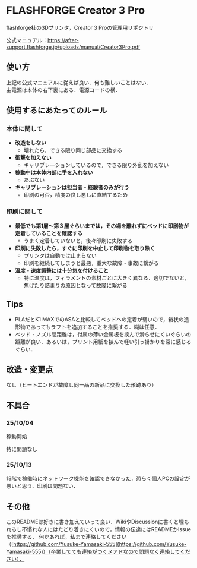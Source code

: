 # FLASHFORGE Creator 3 Pro

flashforge社の3Dプリンタ，Creator 3 Proの管理用リポジトリ

公式マニュアル：https://after-support.flashforge.jp/uploads/manual/Creator3Pro.pdf

## 使い方

上記の公式マニュアルに従えば良い．何も難しいことはない．<br>
主電源は本体の右下裏にある．電源コードの横．

## 使用するにあたってのルール

### 本体に関して
- **改造をしない**
  - 壊れたら，できる限り同じ部品に交換する
- **衝撃を加えない**
  - キャリブレーションしているので，できる限り外乱を加えない
- **稼動中は本体内部に手を入れない**
  - あぶない
- **キャリブレーションは担当者・経験者のみが行う**
  - 印刷の可否，精度の良し悪しに直結するため

### 印刷に関して
- **最低でも第1層～第３層ぐらいまでは，その場を離れずにベッドに印刷物が定着していることを確認する**
  - うまく定着していないと，後々印刷に失敗する
- **印刷に失敗したら，すぐに印刷を中止して印刷物を取り除く**
  - プリンタは自動では止まらない
  - 印刷を継続してしまうと最悪，重大な故障・事故に繋がる
- **温度・速度調整には十分気を付けること**
  - 特に温度は，フィラメントの素材ごとに大きく異なる．適切でないと，焦げたり詰まりの原因となって故障に繋がる

## Tips

- PLAだとK1 MAXでのASAと比較してベッドへの定着が弱いので，箱状の造形物であってもラフトを追加することを推奨する．糊は任意．
- ベッド・ノズル間距離は，付属の薄い金属板を挟んで滑らせにくいぐらいの距離が良い．あるいは，プリント用紙を挟んで軽い引っ掛かりを常に感じるぐらい．

## 改造・変更点

なし（ヒートエンドが故障し同一品の新品に交換した形跡あり）

## 不具合

### 25/10/04

稼動開始

特に問題なし

### 25/10/13

18階で稼働時にネットワーク機能を確認できなかった．恐らく個人PCの設定が悪いと思う．印刷は問題ない．

## その他

このREADMEは好きに書き加えていって良い．WikiやDiscussionに書くと埋もれるし不慣れな人にはたどり着きにくいので，情報の伝達にはREADMEかIssueを推奨する．
何かあれば，私まで連絡してください（[https://github.com/Yusuke-Yamasaki-555](https://github.com/Yusuke-Yamasaki-555)）（卒業してても連絡がつくメアドなので問題なく連絡してください）．
